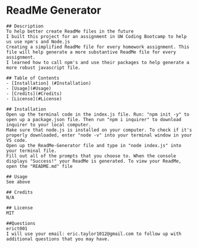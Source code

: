 # ReadMe Generator
    
    ## Description
    To help better create ReadMe files in the future
    I built this project for an assignment in UW Coding Bootcamp to help us use npm's and Node.js
    Creating a simplified ReadMe file for every homework assignment. This file will help generate a more substantive ReadMe file for every assignment.
    I learned how to call npm's and use their packages to help generate a more robust javascript file. 

    ## Table of Contents
    - [Installation] (#Installation)
    - [Usage](#Usage)
    - [Credits](#Credits)
    - [License](#License)

    ## Installation
    Open up the terminal code in the index.js file. Run: "npm init -y" to open up a package.json file. Then run "npm i inquirer" to download inquirer to your local computer.
    Make sure that node.js is installed on your computer. To check if it's properly downloaded, enter "node -v" into your terminal window in your VS code. 
    Open up the ReadMe-Generator file and type in "node index.js" into your terminal file. 
    Fill out all of the prompts that you choose to. When the console displays "Success!" your ReadMe is generated. To view your ReadMe, open the "README.md" file

    ## Usage
    See above

    ## Credits
    N/A

    ## License
    MIT

    ##Questions
    erict001
    I will use your email: eric.taylor1012@gmail.com to follow up with additional questions that you may have.
    
